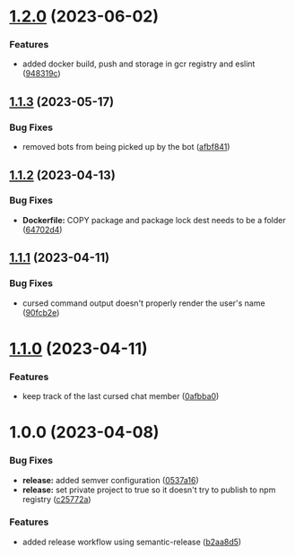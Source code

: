 # [1.2.0](https://github.com/DreamyProtect/squchan-noodle-curse/compare/v1.1.3...v1.2.0) (2023-06-02)


### Features

* added docker build, push and storage in gcr registry and eslint ([948319c](https://github.com/DreamyProtect/squchan-noodle-curse/commit/948319c8721ce5a560ab21d495967157a5ed0c7f))

## [1.1.3](https://github.com/DreamyProtect/squchan-noodle-curse/compare/v1.1.2...v1.1.3) (2023-05-17)


### Bug Fixes

* removed bots from being picked up by the bot ([afbf841](https://github.com/DreamyProtect/squchan-noodle-curse/commit/afbf841f95a3b30f6ce2a462a532151a3864ca91))

## [1.1.2](https://github.com/DreamyProtect/squchan-noodle-curse/compare/v1.1.1...v1.1.2) (2023-04-13)


### Bug Fixes

* **Dockerfile:** COPY package and package lock dest needs to be a folder ([64702d4](https://github.com/DreamyProtect/squchan-noodle-curse/commit/64702d41d763f5a07746b699a9b7043547e0a53d))

## [1.1.1](https://github.com/DreamyProtect/squchan-noodle-curse/compare/v1.1.0...v1.1.1) (2023-04-11)


### Bug Fixes

* cursed command output doesn't properly render the user's name ([90fcb2e](https://github.com/DreamyProtect/squchan-noodle-curse/commit/90fcb2e953af41035308347bbe972bb57c981c55))

# [1.1.0](https://github.com/DreamyProtect/squchan-noodle-curse/compare/v1.0.0...v1.1.0) (2023-04-11)


### Features

* keep track of the last cursed chat member ([0afbba0](https://github.com/DreamyProtect/squchan-noodle-curse/commit/0afbba00bf1cfdb23a48286af867cb863600da33))

# 1.0.0 (2023-04-08)


### Bug Fixes

* **release:** added semver configuration ([0537a16](https://github.com/DreamyProtect/squchan-noodle-curse/commit/0537a16441acd40fdbb2dd335155d60f376431b7))
* **release:** set private project to true so it doesn't try to publish to npm registry ([c25772a](https://github.com/DreamyProtect/squchan-noodle-curse/commit/c25772ada909913c33fb859800a324ded328971e))


### Features

* added release workflow using semantic-release ([b2aa8d5](https://github.com/DreamyProtect/squchan-noodle-curse/commit/b2aa8d5f489bc4f9e880e37a6c77f1040191f7b2))
